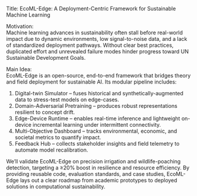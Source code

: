 Title: EcoML-Edge: A Deployment-Centric Framework for Sustainable Machine Learning

Motivation:  
Machine learning advances in sustainability often stall before real-world impact due to dynamic environments, low signal-to-noise data, and a lack of standardized deployment pathways. Without clear best practices, duplicated effort and unrevealed failure modes hinder progress toward UN Sustainable Development Goals.

Main Idea:  
EcoML-Edge is an open-source, end-to-end framework that bridges theory and field deployment for sustainable AI. Its modular pipeline includes:  
1. Digital-twin Simulator – fuses historical and synthetically-augmented data to stress-test models on edge-cases.  
2. Domain-Adversarial Pretraining – produces robust representations resilient to concept drift.  
3. Edge-Device Runtime – enables real-time inference and lightweight on-device incremental learning under intermittent connectivity.  
4. Multi-Objective Dashboard – tracks environmental, economic, and societal metrics to quantify impact.  
5. Feedback Hub – collects stakeholder insights and field telemetry to automate model recalibration.  

We’ll validate EcoML-Edge on precision irrigation and wildlife-poaching detection, targeting a ≥20% boost in resilience and resource efficiency. By providing reusable code, evaluation standards, and case studies, EcoML-Edge lays out a clear roadmap from academic prototypes to deployed solutions in computational sustainability.